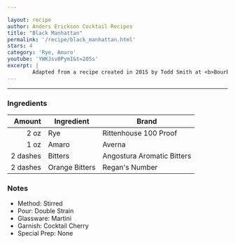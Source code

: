 ```yaml
---

layout: recipe
author: Anders Erickson Cocktail Recipes
title: "Black Manhattan"
permalink: '/recipe/black_manhattan.html'
stars: 4
category: 'Rye, Amaro'
youtube: 'YWKJsv8PymI&t=205s'
excerpt: |
        Adapted from a recipe created in 2015 by Todd Smith at <b>Bourbon &amp; Branch</b> in San Francisco, USA.
---
```


---

### Ingredients

| Amount  | Ingredient               | Brand          |
| -------: | -------------- | -------------------------- |
|     2 oz | Rye            | Rittenhouse 100 Proof      |
|     1 oz | Amaro          | Averna                     |
| 2 dashes | Bitters        | Angostura Aromatic Bitters |
| 2 dashes | Orange Bitters | Regan's Number             |

### Notes

- Method: Stirred
- Pour: Double Strain
- Glassware: Martini
- Garnish: Cocktail Cherry
- Special Prep: None

